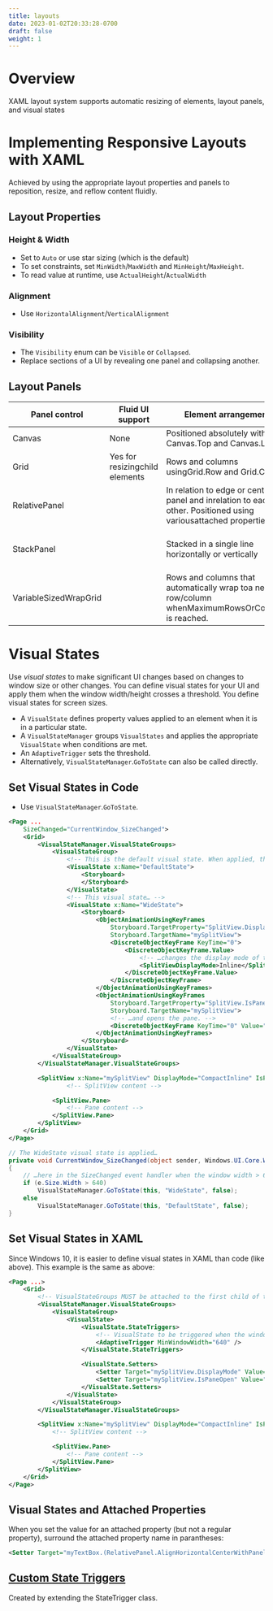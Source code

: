 ```yaml
---
title: layouts
date: 2023-01-02T20:33:28-0700
draft: false
weight: 1
---
```


# Overview
XAML layout system supports automatic resizing of elements, layout panels, and visual states

# Implementing Responsive Layouts with XAML
Achieved by using the appropriate layout properties and panels to reposition, resize, and reflow content fluidly.

## Layout Properties
### Height & Width
- Set to `Auto` or use star sizing (which is the default)
- To set constraints, set `MinWidth`/`MaxWidth` and `MinHeight`/`MaxHeight`.
- To read value at runtime, use `ActualHeight`/`ActualWidth`

### Alignment
- Use `HorizontalAlignment`/`VerticalAlignment`

### Visibility
- The `Visibility` enum can be `Visible` or `Collapsed`.
- Replace sections of a UI by revealing one panel and collapsing another.

## Layout Panels
| Panel control         | Fluid UI support               | Element arrangement                                                                                               | Layering              | Stretch values for hor/ver alignment                             | Child content larger than panel                      |
| --------------------- | ------------------------------ | ----------------------------------------------------------------------------------------------------------------- | --------------------- | ---------------------------------------------------------------- | ---------------------------------------------------- |
| Canvas                | None                           | Positioned absolutely with Canvas.Top and Canvas.Left                                                             | Yes via Canvas.Zindex | Ignored                                                          | Not clipped; Not constrained                         |
| Grid                  | Yes for resizingchild elements | Rows and columns usingGrid.Row and Grid.Column                                                                    | ?                     | Respected                                                        | Clipped;Constrained                                  |
| RelativePanel         |                                | In relation to edge or center of panel and inrelation to each other. Positioned using variousattached properties. | ?                     | Ignored unless attachedproperties for alignmentcause stretching. | Clipped;Constrained                                  |
| StackPanel            |                                | Stacked in a single line horizontally or vertically                                                               | ?                     | Respected in the directionopposite of the Orientationproperty.   | Clipped;Not constrained(must be manuallyconstrained) |
| VariableSizedWrapGrid |                                | Rows and columns that automatically wrap toa new row/column whenMaximumRowsOrColumns is reached.                  |                       | Ignored                                                          | Clipped;Constrained                                  |

# Visual States
Use *visual states* to make significant UI changes based on changes to window size or other changes.
You can define visual states for your UI and apply them when the window width/height crosses a threshold.
You define visual states for screen sizes.
- A `VisualState` defines property values applied to an element when it is in a particular state.
- A `VisualStateManager` groups `VisualStates` and applies the appropriate `VisualState` when conditions are met.
- An `AdaptiveTrigger` sets the threshold.
- Alternatively, `VisualStateManager`.`GoToState` can also be called directly.

## Set Visual States in Code
- Use `VisualStateManager`.`GoToState`.
```xml
<Page ...
    SizeChanged="CurrentWindow_SizeChanged">
    <Grid>
        <VisualStateManager.VisualStateGroups>
            <VisualStateGroup>
                <!-- This is the default visual state. When applied, the values defined in the XAML page are applied. -->
                <VisualState x:Name="DefaultState">
                    <Storyboard>
                    </Storyboard>
                </VisualState>
                <!-- This visual state… -->
                <VisualState x:Name="WideState">
                    <Storyboard>
                        <ObjectAnimationUsingKeyFrames
                            Storyboard.TargetProperty="SplitView.DisplayMode"
                            Storyboard.TargetName="mySplitView">
                            <DiscreteObjectKeyFrame KeyTime="0">
                                <DiscreteObjectKeyFrame.Value>
                                    <!-- …changes the display mode of the SplitView to Inline… -->
                                    <SplitViewDisplayMode>Inline</SplitViewDisplayMode>
                                </DiscreteObjectKeyFrame.Value>
                            </DiscreteObjectKeyFrame>
                        </ObjectAnimationUsingKeyFrames>
                        <ObjectAnimationUsingKeyFrames
                            Storyboard.TargetProperty="SplitView.IsPaneOpen"
                            Storyboard.TargetName="mySplitView">
                            <!-- …and opens the pane. -->
                            <DiscreteObjectKeyFrame KeyTime="0" Value="True"/>
                        </ObjectAnimationUsingKeyFrames>
                    </Storyboard>
                </VisualState>
            </VisualStateGroup>
        </VisualStateManager.VisualStateGroups>

        <SplitView x:Name="mySplitView" DisplayMode="CompactInline" IsPaneOpen="False" CompactPaneLength="20">
                <!-- SplitView content -->

            <SplitView.Pane>
                <!-- Pane content -->
            </SplitView.Pane>
        </SplitView>
    </Grid>
</Page>
```
```cs
// The WideState visual state is applied…
private void CurrentWindow_SizeChanged(object sender, Windows.UI.Core.WindowSizeChangedEventArgs e)
{
    // …here in the SizeChanged event handler when the window width > 640 effective pixels.
    if (e.Size.Width > 640)
        VisualStateManager.GoToState(this, "WideState", false);
    else
        VisualStateManager.GoToState(this, "DefaultState", false);
}
```
## Set Visual States in XAML
Since Windows 10, it is easier to define visual states in XAML than code (like above). This example is the same as above:
```xml
<Page ...>
    <Grid>
        <!-- VisualStateGroups MUST be attached to the first child of the root for triggers to work automatically. -->
        <VisualStateManager.VisualStateGroups>
            <VisualStateGroup>
                <VisualState>
                    <VisualState.StateTriggers>
                        <!-- VisualState to be triggered when the window width is >=640 effective pixels. -->
                        <AdaptiveTrigger MinWindowWidth="640" />
                    </VisualState.StateTriggers>

                    <VisualState.Setters>
                        <Setter Target="mySplitView.DisplayMode" Value="Inline"/>
                        <Setter Target="mySplitView.IsPaneOpen" Value="True"/>
                    </VisualState.Setters>
                </VisualState>
            </VisualStateGroup>
        </VisualStateManager.VisualStateGroups>

        <SplitView x:Name="mySplitView" DisplayMode="CompactInline" IsPaneOpen="False" CompactPaneLength="20">
            <!-- SplitView content -->

            <SplitView.Pane>
                <!-- Pane content -->
            </SplitView.Pane>
        </SplitView>
    </Grid>
</Page>
```

## Visual States and Attached Properties
When you set the value for an attached property (but not a regular property), surround the attached property name in parantheses:
```xml
<Setter Target="myTextBox.(RelativePanel.AlignHorizontalCenterWithPanel)" Value="True"/>
```

## [Custom State Triggers](https://learn.microsoft.com/en-us/windows/apps/design/layout/layouts-with-xaml#custom-state-triggers)
Created by extending the StateTrigger class.
